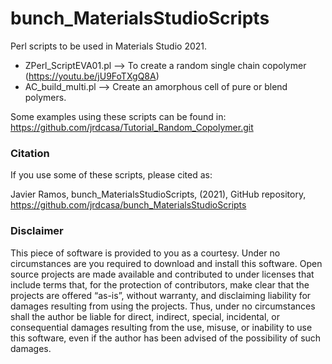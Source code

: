 # bunch_MaterialsStudioScripts

Perl scripts to be used in Materials Studio 2021.

- ZPerl_ScriptEVA01.pl --> To create a random single chain copolymer (https://youtu.be/jU9FoTXgQ8A)
- AC_build_multi.pl --> Create an amorphous cell of pure or blend polymers.

Some examples using these scripts can be found in: https://github.com/jrdcasa/Tutorial_Random_Copolymer.git

### Citation
If you use some of these scripts, please cited as:

Javier Ramos, bunch_MaterialsStudioScripts, (2021), GitHub repository, https://github.com/jrdcasa/bunch_MaterialsStudioScripts

### Disclaimer

This piece of software is provided to you as a courtesy. Under no circumstances are you required to download and install this software.
Open source projects are made available and contributed to under licenses that include terms that, for the protection of contributors, make clear that the projects are offered “as-is”, without warranty, and disclaiming liability for damages resulting from using the projects. 
Thus, under no circumstances shall the author be liable for direct, indirect, special, incidental, or consequential damages resulting from the use, misuse, or inability to use this software, even if the author has been advised of the possibility of such damages.

